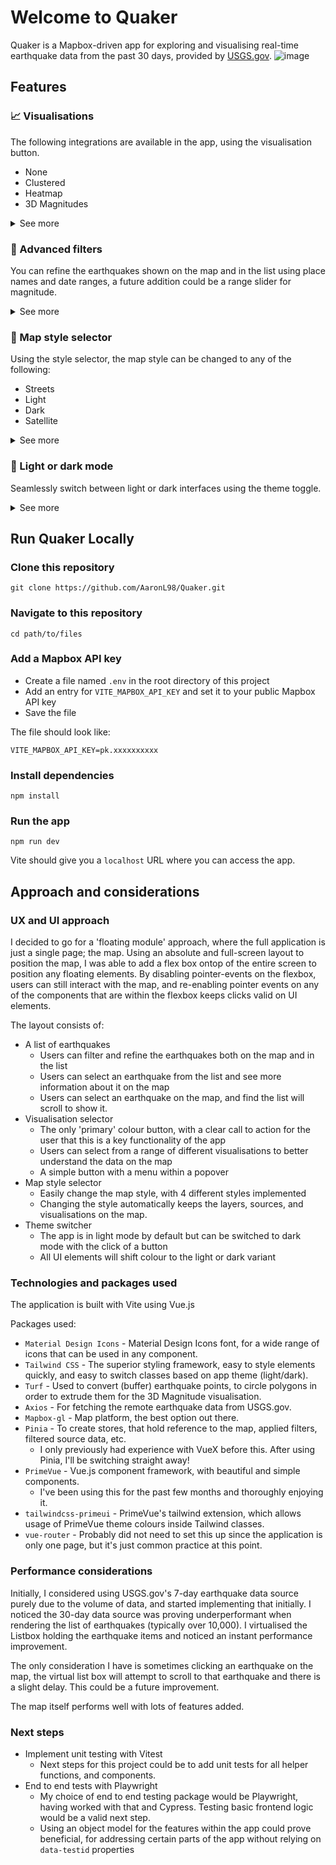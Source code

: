 # Welcome to Quaker

Quaker is a Mapbox-driven app for exploring and visualising real-time earthquake data from the past 30 days, provided by [USGS.gov](https://earthquake.usgs.gov/earthquakes/feed/v1.0/geojson.php). ![image](https://github.com/user-attachments/assets/dde752de-a593-4a19-85c4-fd4f4569c7f9)

## Features

### 📈 Visualisations

The following integrations are available in the app, using the visualisation button.

- None
- Clustered
- Heatmap
- 3D Magnitudes
<details>
    <summary>See more</summary>
    <img src="https://github.com/user-attachments/assets/93c79bd6-c65e-4b9c-ad81-a0f1758f7283"></img>
    

</details>

### 🔎 Advanced filters

You can refine the earthquakes shown on the map and in the list using place names and date ranges, a future addition could be a range slider for magnitude.

<details>
    <summary>See more</summary>
    <img src="https://github.com/user-attachments/assets/e0d51ce6-c9f2-44fc-a188-e8c641f13c7a"></img>
</details>

### 🎨 Map style selector

Using the style selector, the map style can be changed to any of the following:

- Streets
- Light
- Dark
- Satellite
<details>
    <summary>See more</summary>
    <img src="https://github.com/user-attachments/assets/8bad1fe4-efa5-4dc9-a32f-fa321fa4a377"></img>
</details>

### 🌙 Light or dark mode

Seamlessly switch between light or dark interfaces using the theme toggle.

<details>
    <summary>See more</summary>
    <img src="https://github.com/user-attachments/assets/f56c2305-ce79-4f5d-b45d-18ccc445fd77"></img>
</details>

## Run Quaker Locally

### Clone this repository

```shell
git clone https://github.com/AaronL98/Quaker.git
```

### Navigate to this repository

```shell
cd path/to/files
```

### Add a Mapbox API key

- Create a file named `.env` in the root directory of this project
- Add an entry for `VITE_MAPBOX_API_KEY` and set it to your public Mapbox API key
- Save the file

The file should look like:

```
VITE_MAPBOX_API_KEY=pk.xxxxxxxxxx
```

### Install dependencies

```shell
npm install
```

### Run the app

```shell
npm run dev
```

Vite should give you a `localhost` URL where you can access the app.

## Approach and considerations

### UX and UI approach

I decided to go for a 'floating module' approach, where the full application is just a single page; the map. Using an absolute and full-screen layout to position the map, I was able to add a flex box ontop of the entire screen to position any floating elements. By disabling pointer-events on the flexbox, users can still interact with the map, and re-enabling pointer events on any of the components that are within the flexbox keeps clicks valid on UI elements.

The layout consists of:

- A list of earthquakes
  - Users can filter and refine the earthquakes both on the map and in the list
  - Users can select an earthquake from the list and see more information about it on the map
  - Users can select an earthquake on the map, and find the list will scroll to show it.
- Visualisation selector
  - The only 'primary' colour button, with a clear call to action for the user that this is a key functionality of the app
  - Users can select from a range of different visualisations to better understand the data on the map
  - A simple button with a menu within a popover
- Map style selector
  - Easily change the map style, with 4 different styles implemented
  - Changing the style automatically keeps the layers, sources, and visualisations on the map.
- Theme switcher
  - The app is in light mode by default but can be switched to dark mode with the click of a button
  - All UI elements will shift colour to the light or dark variant

### Technologies and packages used

The application is built with Vite using Vue.js

Packages used:

- `Material Design Icons` - Material Design Icons font, for a wide range of icons that can be used in any component.
- `Tailwind CSS` - The superior styling framework, easy to style elements quickly, and easy to switch classes based on app theme (light/dark).
- `Turf` - Used to convert (buffer) earthquake points, to circle polygons in order to extrude them for the 3D Magnitude visualisation.
- `Axios` - For fetching the remote earthquake data from USGS.gov.
- `Mapbox-gl` - Map platform, the best option out there.
- `Pinia` - To create stores, that hold reference to the map, applied filters, filtered source data, etc.
  - I only previously had experience with VueX before this. After using Pinia, I'll be switching straight away!
- `PrimeVue` - Vue.js component framework, with beautiful and simple components.
  - I've been using this for the past few months and thoroughly enjoying it.
- `tailwindcss-primeui` - PrimeVue's tailwind extension, which allows usage of PrimeVue theme colours inside Tailwind classes.
- `vue-router` - Probably did not need to set this up since the application is only one page, but it's just common practice at this point.

### Performance considerations

Initially, I considered using USGS.gov's 7-day earthquake data source purely due to the volume of data, and started implementing that initially. I noticed the 30-day data source was proving underperformant when rendering the list of earthquakes (typically over 10,000). I virtualised the Listbox holding the earthquake items and noticed an instant performance improvement.

The only consideration I have is sometimes clicking an earthquake on the map, the virtual list box will attempt to scroll to that earthquake and there is a slight delay. This could be a future improvement.

The map itself performs well with lots of features added.

### Next steps
- Implement unit testing with Vitest
  - Next steps for this project could be to add unit tests for all helper functions, and components.
- End to end tests with Playwright
  - My choice of end to end testing package would be Playwright, having worked with that and Cypress. Testing basic frontend logic would be a valid next step.
  - Using an object model for the features within the app could prove beneficial, for addressing certain parts of the app without relying on `data-testid` properties
